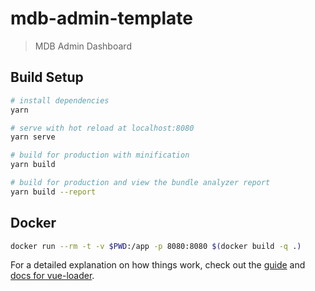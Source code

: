 # mdb-admin-template

> MDB Admin Dashboard

## Build Setup

``` bash
# install dependencies
yarn

# serve with hot reload at localhost:8080
yarn serve

# build for production with minification
yarn build

# build for production and view the bundle analyzer report
yarn build --report
```

## Docker

```bash
docker run --rm -t -v $PWD:/app -p 8080:8080 $(docker build -q .)
```

For a detailed explanation on how things work, check out the [guide](http://vuejs-templates.github.io/webpack/) and [docs for vue-loader](http://vuejs.github.io/vue-loader).
